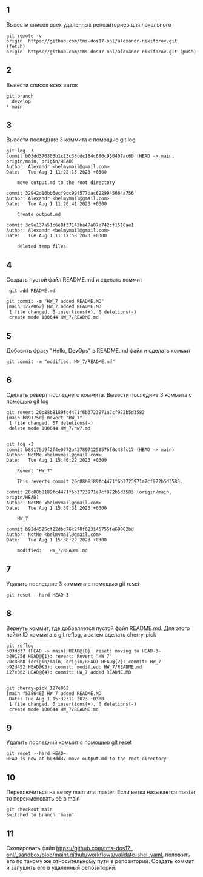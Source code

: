 ## 1

Вывести список всех удаленных репозиториев для локального

```
git remote -v
origin  https://github.com/tms-dos17-onl/alexandr-nikiforov.git (fetch)
origin  https://github.com/tms-dos17-onl/alexandr-nikiforov.git (push)
```


## 2

Вывести список всех веток

```
git branch
  develop
* main
```


## 3

Вывести последние 3 коммитa с помощью git log

```
git log -3
commit b03dd370303b1c13c38cdc184c680c950407ac60 (HEAD -> main, origin/main, origin/HEAD)
Author: Alexandr <belmymail@gmail.com>
Date:   Tue Aug 1 11:22:15 2023 +0300

    move output.md to the root directory

commit 32942d16bb6ecf9dc99f577dac6229945664a756
Author: Alexandr <belmymail@gmail.com>
Date:   Tue Aug 1 11:20:41 2023 +0300

    Create output.md

commit 3c9e137a51c6e8f37142ba47a07e742cf1516ae1
Author: Alexandr <belmymail@gmail.com>
Date:   Tue Aug 1 11:17:58 2023 +0300

    deleted temp files
```


## 4

Создать пустой файл README.md и сделать коммит

```
 git add README.md

git commit -m "HW_7 added README.MD"
[main 127e062] HW_7 added README.MD
 1 file changed, 0 insertions(+), 0 deletions(-)
 create mode 100644 HW_7/README.md
```


## 5

Добавить фразу "Hello, DevOps" в README.md файл и сделать коммит

```
git commit -m "modified: HW_7/README.md"
```


## 6

Сделать реверт последнего коммита. Вывести последние 3 коммитa с помощью git log

```
git revert 20c88b8189fc4471f6b3723971a7cf972b5d3583
[main b89175d] Revert "HW_7"
 1 file changed, 67 deletions(-)
 delete mode 100644 HW_7/hw7.md


git log -3
commit b89175d9f2f4e0772a4278971250576f0c48fc17 (HEAD -> main)
Author: NotMe <belmymail@gmail.com>
Date:   Tue Aug 1 15:46:22 2023 +0300

    Revert "HW_7"

    This reverts commit 20c88b8189fc4471f6b3723971a7cf972b5d3583.

commit 20c88b8189fc4471f6b3723971a7cf972b5d3583 (origin/main, origin/HEAD)
Author: NotMe <belmymail@gmail.com>
Date:   Tue Aug 1 15:39:31 2023 +0300

    HW_7

commit b92d4525cf22dbc76c270f623145755fe69862bd
Author: NotMe <belmymail@gmail.com>
Date:   Tue Aug 1 15:38:22 2023 +0300

    modified:   HW_7/README.md 
```


## 7

Удалить последние 3 коммита с помощью git reset

```
git reset --hard HEAD~3
```


## 8

Вернуть коммит, где добавляется пустой файл README.md. Для этого найти ID коммита в git reflog, а затем сделать cherry-pick

```
git reflog
b03dd37 (HEAD -> main) HEAD@{0}: reset: moving to HEAD~3~
b89175d HEAD@{1}: revert: Revert "HW_7"
20c88b8 (origin/main, origin/HEAD) HEAD@{2}: commit: HW_7
b92d452 HEAD@{3}: commit: modified: HW_7/README.md
127e062 HEAD@{4}: commit: HW_7 added README.MD


git cherry-pick 127e062
[main f538648] HW_7 added README.MD
 Date: Tue Aug 1 15:32:11 2023 +0300
 1 file changed, 0 insertions(+), 0 deletions(-)
 create mode 100644 HW_7/README.md
```


## 9

Удалить последний коммит с помощью git reset

```
git reset --hard HEAD~
HEAD is now at b03dd37 move output.md to the root directory
```


## 10

Переключиться на ветку main или master. Если ветка называется master, то переименовать её в main

```
git checkout main   
Switched to branch 'main'
```


## 11

Скопировать файл https://github.com/tms-dos17-onl/_sandbox/blob/main/.github/workflows/validate-shell.yaml, положить его по такому же относительному пути в репозиторий. 
Создать коммит и запушить его в удаленный репозиторий.

```

```